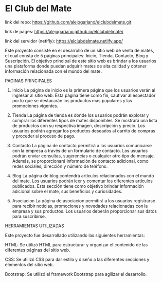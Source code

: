 # El Club del Mate
link del repo: https://github.com/alejogariano/elclubdelmate.git   

link de pages: https://alejogariano.github.io/elclubdelmate/ 

link del servidor (netifly): https://elclubdelmate.netlify.app/

Este proyecto consiste en el desarrollo de un sitio web de venta de mates, el cual consta de 5 páginas principales: Inicio, Tienda, Contacto, Blog y Suscripción. El objetivo principal de este sitio web es brindar a los usuarios una plataforma donde puedan adquirir mates de alta calidad y obtener información relacionada con el mundo del mate.

PAGINAS PRINCIPALES
1. Inicio
La página de inicio es la primera página que los usuarios verán al ingresar al sitio web. Esta página tiene como fin, cautivar al espectador por lo que se destacarán los productos más populares y las promociones vigentes.

2. Tienda
La página de tienda es donde los usuarios podrán explorar y comprar los diferentes tipos de mates disponibles. Se mostrará una lista de productos con su respectiva imagen, descripción y precio. Los usuarios podrán agregar los productos deseados al carrito de compras y proceder al proceso de pago.

3. Contacto
La página de contacto permitirá a los usuarios comunicarse con la empresa a través de un formulario de contacto. Los usuarios podrán enviar consultas, sugerencias o cualquier otro tipo de mensaje. Además, se proporcionará información de contacto adicional, como redes sociales, dirección y número de teléfono.

4. Blog
La página de blog contendrá artículos relacionados con el mundo del mate. Los usuarios podrán leer y comentar los diferentes artículos publicados. Esta sección tiene como objetivo brindar información adicional sobre el mate, sus beneficios y curiosidades.

5. Asociacion
La página de asociacion permitirá a los usuarios registrarse para recibir noticias, promociones y novedades relacionadas con la empresa y sus productos. Los usuarios deberán proporcionar sus datos para suscribirse.

HERRAMIENTAS UTILIZADAS

Este proyecto fue desarrollado utilizando las siguientes herramientas:

HTML: Se utilizó HTML para estructurar y organizar el contenido de las diferentes páginas del sitio web.

CSS: Se utilizó CSS para dar estilo y diseño a las diferentes secciones y elementos del sitio web.

Bootstrap: Se utilizó el framework Bootstrap para agilizar el desarrollo.



